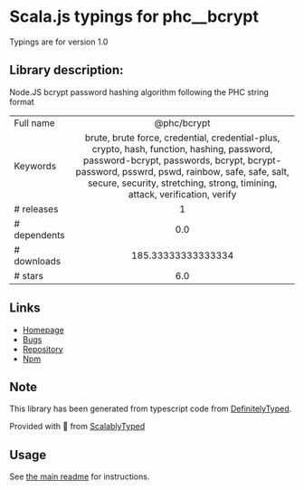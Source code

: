 
# Scala.js typings for phc__bcrypt

Typings are for version 1.0

## Library description:
Node.JS bcrypt password hashing algorithm following the PHC string format

|                    |                 |
| ------------------ | :-------------: |
| Full name          | @phc/bcrypt |
| Keywords           | brute, brute force, credential, credential-plus, crypto, hash, function, hashing, password, password-bcrypt, passwords, bcrypt, bcrypt-password, psswrd, pswd, rainbow, safe, safe, salt, secure, security, stretching, strong, timining, attack, verification, verify |
| # releases         | 1 |
| # dependents       | 0.0 |
| # downloads        | 185.33333333333334 |
| # stars            | 6.0 |

## Links
- [Homepage](https://github.com/simonepri/phc-bcrypt#readme)
- [Bugs](https://github.com/simonepri/phc-bcrypt/issues)
- [Repository](https://github.com/simonepri/phc-bcrypt)
- [Npm](https://www.npmjs.com/package/%40phc%2Fbcrypt)
    


## Note
This library has been generated from typescript code from [DefinitelyTyped](https://definitelytyped.org).

Provided with :purple_heart: from [ScalablyTyped](https://github.com/oyvindberg/ScalablyTyped)

## Usage
See [the main readme](../../readme.md) for instructions.


